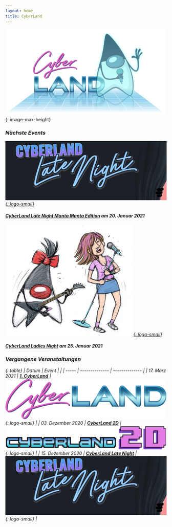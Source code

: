 ```yaml
---
layout: home
title: CyberLand
---
```


![cyberland](/assets/logo/cyberland_light_bg.png){:.image-max-height}


### <i class="fas fa-calendar" /> Nächste Events

[![Logo CyberLand Late Night](/assets/logo/cyberland-late-night-banner.jpg){:.logo-small}](2021-01-late-night-manta-edition/)

#### [CyberLand Late Night Manta Manta Edition](2021-01-late-night-manta-edition/) am 20. Januar 2021

[![Logo CyberLand Ladies Night](/assets/logo/cyberland_girls_edition.jpg){:.logo-small}](2021-01/)

#### [CyberLand Ladies Night](2021-01/) am 25. Januar 2021

### <i class="fas fa-calendar-check" /> Vergangene Veranstaltungen

{:.table}
| Datum | Event          |                |
| ----- | -------------- | -------------- |
| 17. März 2021 | __[1. CyberLand](/2020-03)__ | ![Logo CyberLand](/assets/logo/logo-header.png){:.logo-small} |
| 03. Dezember 2020 | __[CyberLand 2D](/2020-12)__ | ![Logo CyberLand 2D](/assets/logo/2D_schrift.png){:.logo-small} |
| 15. Dezember 2020 | __[CyberLand Late Night](/2020-12-late-night)__ | ![Logo CyberLand Late Night](/assets/logo/cyberland-late-night-banner.jpg){:.logo-small} |
